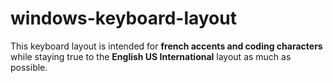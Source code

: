 # windows-keyboard-layout

This keyboard layout is intended for **french accents and coding characters** while staying true to the **English US International** layout as much as possible.
